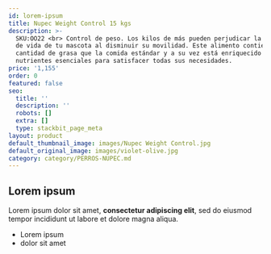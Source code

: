 ```yaml
---
id: lorem-ipsum
title: Nupec Weight Control 15 kgs
description: >-
  SKU:OO22 <br> Control de peso. Los kilos de más pueden perjudicar la calidad
  de vida de tu mascota al disminuir su movilidad. Este alimento contiene menor
  cantidad de grasa que la comida estándar y a su vez está enriquecido con
  nutrientes esenciales para satisfacer todas sus necesidades.
price: '1,155'
order: 0
featured: false
seo:
  title: ''
  description: ''
  robots: []
  extra: []
  type: stackbit_page_meta
layout: product
default_thumbnail_image: images/Nupec Weight Control.jpg
default_original_image: images/violet-olive.jpg
category: category/PERROS-NUPEC.md
---
```

## Lorem ipsum

Lorem ipsum dolor sit amet, **consectetur adipiscing elit**, sed do eiusmod tempor incididunt ut labore et dolore magna aliqua.

- Lorem ipsum
- dolor sit amet